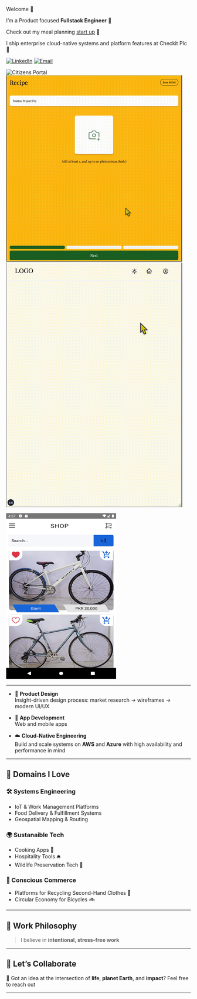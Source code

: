 <!-- Banner Image (Optional) -->
<!-- ![Banner](https://yourdomain.com/banner.png) -->
Welcome 👋

I’m a Product focused **Fullstack Engineer** 🎨

Check out my meal planning [start up](https://nutrimap.netlify.app/) 🍳

I ship enterprise cloud-native systems and platform features at Checkit Plc 💼

[![LinkedIn](https://img.shields.io/badge/LinkedIn-Connect-blue?style=flat&logo=linkedin)]([https://linkedin.com/in/yourprofile](https://www.linkedin.com/in/imad-rajwani-423a12102/))
[![Email](https://img.shields.io/badge/Email-Say%20Hi!-red?style=flat&logo=gmail)](mailto:imadrajwani@gmail.com)

![Citizens Portal](./cp.gif)
![Recipes](./recipe_form.gif)
![Cognito](./cognito.gif)

<img src="br_1.jpg" alt="Description" width="300" height="450"/>

---

- 🎨 **Product Design**  
  Insight-driven design process: market research → wireframes → modern UI/UX

- 📱 **App Development**  
  Web and mobile apps

- ☁️ **Cloud-Native Engineering**  
  Build and scale systems on **AWS** and **Azure** with high availability and performance in mind

---

## 🔬 Domains I Love

### 🛠️ Systems Engineering  
- IoT & Work Management Platforms  
- Food Delivery & Fulfillment Systems  
- Geospatial Mapping & Routing

### 🌍 Sustanaible Tech
- Cooking Apps 🍳  
- Hospitality Tools 🛎️  
- Wildlife Preservation Tech 🐘


### 🛒 Conscious Commerce  
- Platforms for Recycling Second-Hand Clothes 👗  
- Circular Economy for Bicycles 🚲

---

## 🌱 Work Philosophy

> I believe in **intentional, stress-free work**

---

## 🧩 Let’s Collaborate

💬 Got an idea at the intersection of **life**, **planet Earth**, and **impact**? 
Feel free to reach out

---

<!-- Optional: Add fun image or gif -->
<!-- <img src="https://yourdomain.com/fun-illustration.gif" width="100%" alt="Work with purpose"> -->

